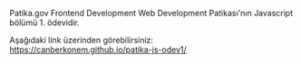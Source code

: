 Patika.gov Frontend Development Web Development Patikası'nın Javascript bölümü 1. ödevidir.

Aşağıdaki link üzerinden görebilirsiniz:
https://canberkonem.github.io/patika-js-odev1/